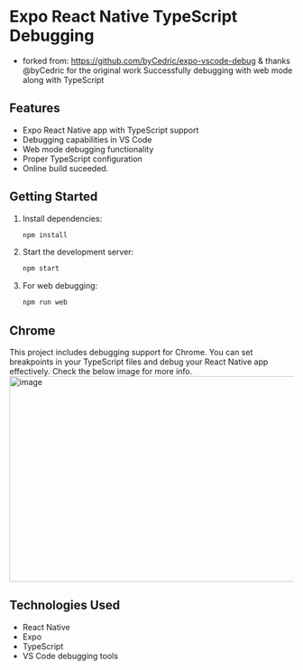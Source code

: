 # Expo React Native TypeScript Debugging
- forked from: https://github.com/byCedric/expo-vscode-debug & thanks @byCedric for the original work
Successfully debugging with web mode along with TypeScript

## Features

- Expo React Native app with TypeScript support
- Debugging capabilities in VS Code
- Web mode debugging functionality
- Proper TypeScript configuration
- Online build suceeded.

## Getting Started

1. Install dependencies:
   ```bash
   npm install
   ```

2. Start the development server:
   ```bash
   npm start
   ```

3. For web debugging:
   ```bash
   npm run web
   ```

## Chrome

This project includes debugging support for Chrome. You can set breakpoints in your TypeScript files and debug your React Native app effectively.
Check the below image for more info.
<img width="950" height="365" alt="image" src="https://github.com/user-attachments/assets/fd7c9344-a0c0-46d6-91bc-fb00706ca85d" />

## Technologies Used

- React Native
- Expo
- TypeScript
- VS Code debugging tools
